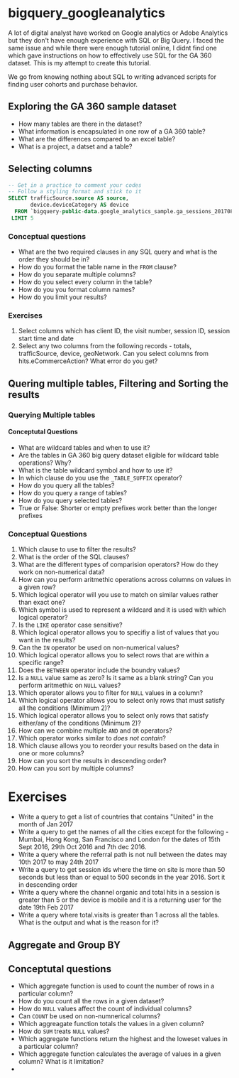 # bigquery_googleanalytics
A lot of digital analyst have worked on Google analytics or Adobe Analytics but they don't have enough experience with SQL or Big Query. I faced the same issue and while there were enough tutorial online, I didnt find one which gave instructions on how to effectively use SQL for the GA 360 dataset. This is my attempt to create this tutorial.

We go from knowing nothing about SQL to writing advanced scripts for finding user cohorts and purchase behavior.


## Exploring the GA 360 sample dataset
* How many tables are there in the dataset?
* What information is encapsulated in one row of a GA 360 table?
* What are the differences compared to an excel table? 
* What is a project, a datset and a table?


## Selecting columns

```sql
-- Get in a practice to comment your codes
-- Follow a styling format and stick to it
SELECT trafficSource.source AS source,
       device.deviceCategory AS device
  FROM `bigquery-public-data.google_analytics_sample.ga_sessions_20170801`
 LIMIT 5
```

### Conceptual  questions 
* What are the two required clauses in any SQL query and what is the order they should be in?
* How do you format the table name in the `FROM` clause?
* How do you separate multiple columns?
* How do you select every column in the table?
* How do you you format column names?
* How do you limit your results?

### Exercises
1. Select columns which has client ID, the visit number, session ID, session start time and date
2. Select any two columns from the following records - totals, trafficSource, device, geoNetwork. Can you select columns from hits.eCommerceAction? What error do you get?

## Quering multiple tables, Filtering and Sorting the results

### Querying Multiple tables

#### Conceptutal Questions
* What are wildcard tables and when to use it?
* Are the tables in GA 360 big query dataset eligible for wildcard table operations? Why?
* What is the table wildcard symbol and how to use it?
* In which clause do you use the `_TABLE_SUFFIX` operator?
* How do you query all the tables?
* How do you query a range of tables?
* How do you query selected tables?
* True or False: Shorter or empty prefixes work better than the longer prefixes

### Conceptual Questions
1. Which clause to use to filter the results?
2. What is the order of the SQL clauses?
3. What are the different types of comparision operators? How do they work on non-numerical data?
4. How can you perform aritmethic operations across columns on values in a given row?
5. Which logical operator will you use to match on similar values rather than exact one?
6. Which symbol is used to represent a wildcard and it is used with which logical operator?
7. Is the `LIKE` operator case sensitive?
8. Which logical operator allows you to specifiy a list of values that you want in the results?
9. Can the `IN` operator be used on non-numerical values?
10. Which logical operator allows you to select rows that are within a specific range?
11. Does the `BETWEEN` operator include the boundry values?
12. Is a `NULL` value same as zero? Is it same as a blank string? Can you perform aritmethic on `NULL` values?
13. Which operator allows you to filter for `NULL` values in a column?
14. Which logical operator allows you to select only rows that must satisfy all the conditions (Minimum 2)? 
15. Which logical operator allows you to select only rows that satisfy either/any of the conditions (Minimum 2)?
16. How can we combine multiple `AND` and `OR` operators?
17. Which operator works similar to _does not contain_?
18. Which clause allows you to reorder your results based on the data in one or more columns?
19. How can you sort the results in descending order?
20. How can you sort by multiple columns?


# Exercises
* Write a query to get a list of countries that contains "United" in the month of Jan 2017
* Write a query to get the names of all the cities except for the following - Mumbai, Hong Kong, San Francisco and London for the dates of 15th Sept 2016, 29th Oct 2016 and 7th dec 2016.
* Write a query where the referral path is not null between the dates may 10th 2017 to may 24th 2017
* Write a query to get session ids where the time on site is more than 50 seconds but less than or equal to 500 seconds in the year 2016. Sort it in descending order
* Write a query where the channel organic and total hits in a session is greater than 5 or the device is mobile and it is a returning user for the date 19th Feb 2017
* Write a query where total.visits is greater than 1 across all the tables. What is the output and what is the reason for it?


## Aggregate and Group BY

## Conceptutal questions
* Which aggregate function is used to count the number of rows in a particular column?
* How do you count all the rows in a given dataset?
* How do `NULL` values affect the count of individual columns?
* Can `COUNT` be used on non-numnerical columns?
* Which aggreagate function totals the values in a given column?
* How do `SUM` treats `NULL` values?
* Which aggregate functions return the highest and the loweset values in a particular column?
* Which aggregate function calculates the average of values in a given column? What is it limitation?
* 

































